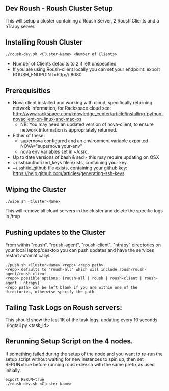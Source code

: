 Dev Roush - Roush Cluster Setup
-----------------------

This will setup a cluster containing a Roush Server, 2 Roush Clients and a nTrapy server.

Installing Roush Cluster
-----------------------

    ./roush-dev.sh <Cluster-Name> <Number of Clients>

* Number of Clients defaults to 2 if left unspecified
* If you are using Roush-client locally you can set your endpoint:
export ROUSH_ENDPOINT=http://<ip of server>:8080

Prerequisities
-----------------------

* Nova client installed and working with cloud, specifically returning network information, for Rackspace cloud see:
    http://www.rackspace.com/knowledge_center/article/installing-python-novaclient-on-linux-and-mac-os
  * NB: You may need an updated version of nova-client, to ensure network information is appropriately returned.
* Either of these:
  * supernova configured and an environment variable exported NOVA="supernova your-env"
  * nova env variables set in ~/csrc.
* Up to date versions of bash & sed - this may require updating on OSX
* ~/.ssh/authorized_keys file exists, containing your key.
* ~/.ssh/id_github file exists, containing your github key:
    https://help.github.com/articles/generating-ssh-keys

Wiping the Cluster
-----------------------

    ./wipe.sh <Cluster-Name>

This will remove all cloud servers in the cluster and delete the specific logs in /tmp

Pushing updates to the Cluster
-----------------------

From within "roush", "roush-agent", "roush-client", "ntrapy" directories on your local laptop/desktop
you can push updates and have the services restart automaticallyL

    ./push.sh <Cluster-Name> <repo> <repo path>
    <repo> defaults to "roush-all" which will include roush/roush-agent/roush-client
    <repo> possible options: {roush-all | roush | roush-client | roush-agent | ntrapy}
    <repo path> can be left blank if you are within one of the directories, otherwise specify the path

Tailing Task Logs on Roush servers:
-----------------------

This should show the last 1K of the task logs, updating every 10 seconds.
    ./logtail.py <task_id>

Rerunning Setup Script on the 4 nodes.
-----------------------

If something failed during the setup of the node and you want to re-run the setup
script without waiting for new instances to spin up, then set RERUN=true before running
roush-dev.sh with the same prefix as used initially.

    export RERUN=true
    ./roush-dev.sh <Cluster-Name>


